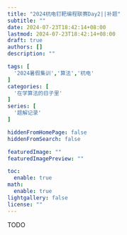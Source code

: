 ```yaml
---
title: "2024杭电钉耙编程联赛Day2||补题"
subtitle: ""
date: 2024-07-23T18:42:14+08:00
lastmod: 2024-07-23T18:42:14+08:00
draft: true
authors: []
description: ""

tags: [
  '2024暑假集训','算法','杭电'
]
categories: [
  '在学算法的日子里'
]
series: [
  '题解记录'
]

hiddenFromHomePage: false
hiddenFromSearch: false

featuredImage: ""
featuredImagePreview: ""

toc:
  enable: true
math:
  enable: true
lightgallery: false
license: ""
---
```


<!--more-->

TODO